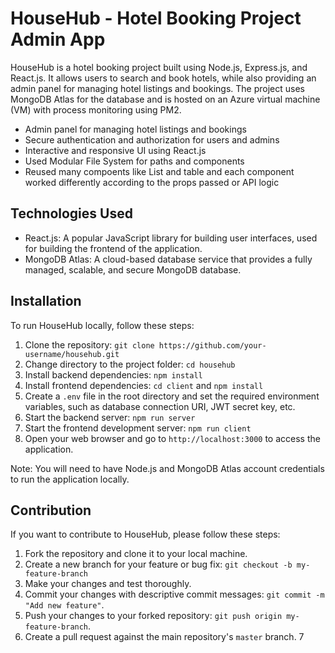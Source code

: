 
# HouseHub - Hotel Booking Project Admin App

HouseHub is a hotel booking project built using Node.js, Express.js, and React.js. It allows users to search and book hotels, while also providing an admin panel for managing hotel listings and bookings. The project uses MongoDB Atlas for the database and is hosted on an Azure virtual machine (VM) with process monitoring using PM2.


-   Admin panel for managing hotel listings and bookings
-   Secure authentication and authorization for users and admins
-   Interactive and responsive UI using React.js
-   Used Modular File System for paths and components
-   Reused many compoents like List and table and each component worked differently according to the props passed or API logic

## Technologies Used

-   React.js: A popular JavaScript library for building user interfaces, used for building the frontend of the application.
-   MongoDB Atlas: A cloud-based database service that provides a fully managed, scalable, and secure MongoDB database.

## Installation

To run HouseHub locally, follow these steps:

1.  Clone the repository: `git clone https://github.com/your-username/househub.git`
2.  Change directory to the project folder: `cd househub`
3.  Install backend dependencies: `npm install`
4.  Install frontend dependencies: `cd client` and `npm install`
5.  Create a `.env` file in the root directory and set the required environment variables, such as database connection URI, JWT secret key, etc.
6.  Start the backend server: `npm run server`
7.  Start the frontend development server: `npm run client`
8.  Open your web browser and go to `http://localhost:3000` to access the application.

Note: You will need to have Node.js and MongoDB Atlas account credentials to run the application locally.


## Contribution

If you want to contribute to HouseHub, please follow these steps:

1.  Fork the repository and clone it to your local machine.
2.  Create a new branch for your feature or bug fix: `git checkout -b my-feature-branch`
3.  Make your changes and test thoroughly.
4.  Commit your changes with descriptive commit messages: `git commit -m "Add new feature"`.
5.  Push your changes to your forked repository: `git push origin my-feature-branch`.
6.  Create a pull request against the main repository's `master` branch. 7
